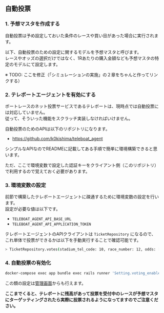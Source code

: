 ## 自動投票

### 1. 予想マスタを作成する

自動投票は予め設定しておいた条件のレースや買い目があった場合に実行されます。  

以下、自動投票のための設定に関するモデルを予想マスタと呼びます。  
レースやオッズの選択だけではなく、1Rあたりの購入金額なども予想マスタの特定のモデルにて設定します。

※ TODO: ここを修正（「シミュレーションの実施」の２章をちゃんと作ってリンクする）

### 2. テレボートエージェントを有効にする

ボートレースのネット投票サービスであるテレボートは、現時点では自動投票には対応していません。  
従って、そういった機能をスクラッチ実装しなければいけません。

自動投票のためのAPIは以下のリポジトリになります。

- https://github.com/k0kishima/teleboat_agent

シンプルなAPIなのでREADMEに記載してある手順で簡単に環境構築できると思います。

ただ、ここで環境変数で設定した認証キーをクライアント側（このリポジトリ）で利用するので覚えておく必要があります。

### 3. 環境変数の設定

前節で構築したテレボートエージェントに疎通するために環境変数の設定を行います。  
設定が必要な値は以下です。

- `TELEBOAT_AGENT_API_BASE_URL`
- `TELEBOAT_AGENT_API_APPLICATION_TOKEN`

テレボートエージェントのAPIクライアントは `TicketRepository` になるので、これ単体で投票ができるかは以下を手動実行することで確認可能です。

```bash
> TicketRepository.votes(stadium_tel_code: 10, race_number: 12, odds: [{ number: 124, quantity: 1 }])
```

### 4. 自動投票の有効化

```bash
docker-compose exec app bundle exec rails runner 'Setting.voting_enable = true'
```

この類の設定は[管理画面](https://github.com/k0kishima/blue_magic_front)からも行えます。

**ここまでくると、テレボートに残高があって投票を受付中のレースが予想マスタにターゲッティングされたら実際に投票されるようになってますのでご注意ください。**
